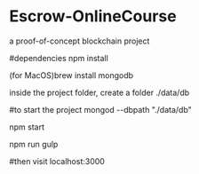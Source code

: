 # Escrow-OnlineCourse
a proof-of-concept blockchain project

#dependencies
npm install

(for MacOS)brew install mongodb

inside the project folder, create a folder ./data/db


#to start the project
mongod --dbpath "./data/db"

npm start

npm run gulp

#then visit
  localhost:3000
